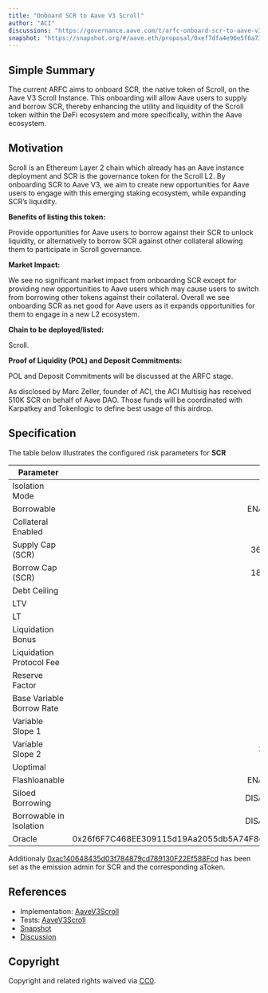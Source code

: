 ```yaml
---
title: "Onboard SCR to Aave V3 Scroll"
author: "ACI"
discussions: "https://governance.aave.com/t/arfc-onboard-scr-to-aave-v3-scroll-instance/19688"
snapshot: "https://snapshot.org/#/aave.eth/proposal/0xef7dfa4e96e5f6a7337648d2dd3882f7b10e969c9564c118a34ce99eccec9383"
---
```


## Simple Summary

The current ARFC aims to onboard SCR, the native token of Scroll, on the Aave V3 Scroll Instance. This onboarding will allow Aave users to supply and borrow SCR, thereby enhancing the utility and liquidity of the Scroll token within the DeFi ecosystem and more specifically, within the Aave ecosystem.

## Motivation

Scroll is an Ethereum Layer 2 chain which already has an Aave instance deployment and SCR is the governance token for the Scroll L2. By onboarding SCR to Aave V3, we aim to create new opportunities for Aave users to engage with this emerging staking ecosystem, while expanding SCR’s liquidity.

**Benefits of listing this token:**

Provide opportunities for Aave users to borrow against their SCR to unlock liquidity, or alternatively to borrow SCR against other collateral allowing them to participate in Scroll governance.

**Market Impact:**

We see no significant market impact from onboarding SCR except for providing new opportunities to Aave users which may cause users to switch from borrowing other tokens against their collateral. Overall we see onboarding SCR as net good for Aave users as it expands opportunities for them to engage in a new L2 ecosystem.

**Chain to be deployed/listed:**

Scroll.

**Proof of Liquidity (POL) and Deposit Commitments:**

POL and Deposit Commitments will be discussed at the ARFC stage.

As disclosed by Marc Zeller, founder of ACI, the ACI Multisig has received 510K SCR on behalf of Aave DAO. Those funds will be coordinated with Karpatkey and Tokenlogic to define best usage of this airdrop.

## Specification

The table below illustrates the configured risk parameters for **SCR**

| Parameter                 |                                      Value |
| ------------------------- | -----------------------------------------: |
| Isolation Mode            |                                      false |
| Borrowable                |                                    ENABLED |
| Collateral Enabled        |                                       true |
| Supply Cap (SCR)          |                                    360,000 |
| Borrow Cap (SCR)          |                                    180,000 |
| Debt Ceiling              |                                      USD 0 |
| LTV                       |                                        0 % |
| LT                        |                                        0 % |
| Liquidation Bonus         |                                        0 % |
| Liquidation Protocol Fee  |                                        0 % |
| Reserve Factor            |                                       20 % |
| Base Variable Borrow Rate |                                        0 % |
| Variable Slope 1          |                                        7 % |
| Variable Slope 2          |                                      300 % |
| Uoptimal                  |                                       45 % |
| Flashloanable             |                                    ENABLED |
| Siloed Borrowing          |                                   DISABLED |
| Borrowable in Isolation   |                                   DISABLED |
| Oracle                    | 0x26f6F7C468EE309115d19Aa2055db5A74F8cE7A5 |

Additionaly [0xac140648435d03f784879cd789130F22Ef588Fcd](https://scrollscan.com/address/0xac140648435d03f784879cd789130F22Ef588Fcd) has been set as the emission admin for SCR and the corresponding aToken.

## References

- Implementation: [AaveV3Scroll](https://github.com/bgd-labs/aave-proposals-v3/blob/954b89856136225da3f868e651cc9462b58c76cb/src/20241203_AaveV3Scroll_OnboardSCRToAaveV3Scroll/AaveV3Scroll_OnboardSCRToAaveV3Scroll_20241203.sol)
- Tests: [AaveV3Scroll](https://github.com/bgd-labs/aave-proposals-v3/blob/954b89856136225da3f868e651cc9462b58c76cb/src/20241203_AaveV3Scroll_OnboardSCRToAaveV3Scroll/AaveV3Scroll_OnboardSCRToAaveV3Scroll_20241203.t.sol)
- [Snapshot](https://snapshot.org/#/aave.eth/proposal/0xef7dfa4e96e5f6a7337648d2dd3882f7b10e969c9564c118a34ce99eccec9383)
- [Discussion](https://governance.aave.com/t/arfc-onboard-scr-to-aave-v3-scroll-instance/19688)

## Copyright

Copyright and related rights waived via [CC0](https://creativecommons.org/publicdomain/zero/1.0/).

